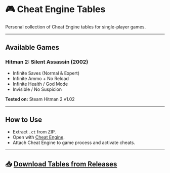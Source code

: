 # 🎮 Cheat Engine Tables

Personal collection of Cheat Engine tables for single-player games.

---

## Available Games

### Hitman 2: Silent Assassin (2002)
- Infinite Saves (Normal & Expert)
- Infinite Ammo + No Reload
- Infinite Health / God Mode
- Invisible / No Suspicion

**Tested on:** Steam Hitman 2 v1.02

---

## How to Use
- Extract `.ct` from ZIP.
- Open with [Cheat Engine](https://www.cheatengine.org/).
- Attach Cheat Engine to game process and activate cheats.

---

## 📥 [Download Tables from Releases](../../releases)
